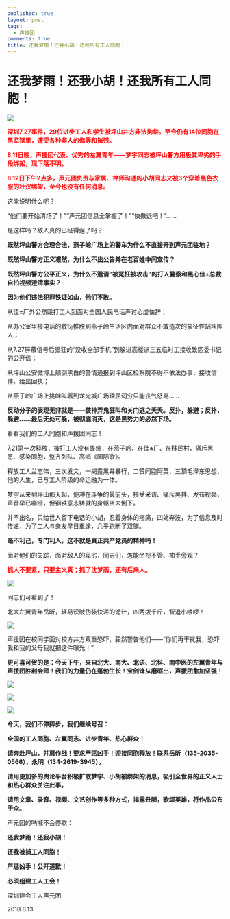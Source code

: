```yaml
---
published: true
layout: post
tags:
  - 声援团
comments: true
title: 还我梦雨！还我小胡！还我所有工人同胞！ 
---
```


# 还我梦雨！还我小胡！还我所有工人同胞！ 

![](http://wx4.sinaimg.cn/mw690/0060lm7Tly1fu87wi44acj30m80gojsl.jpg)

<span style="color:red;font-weight:bold">深圳7.27事件，29位进步工人和学生被坪山井方非法拘禁。至今仍有14位同胞在黑监狱里，遭受各种非人的侮辱和摧残。</span>

<span style="color:red;font-weight:bold">8.11日晚，声援团代表、优秀的左翼青年——梦宇同志被坪山警方用极其卑劣的手段绑架，现下落不明。</span>

<span style="color:red;font-weight:bold">8.12日下午2点多，声元团负责与家属、律师沟通的小胡同志又被3个穿着黑色衣服的壮汉绑架，至今也没有任何消息。</span>


这能说明什么呢？

“他们要开始清场了！”“声元团信息全掌握了！”“快撤退吧！”……

是这样吗？敌人真的已经得逞了吗？


**既然坪山警方合理合法，燕子岭广场上的警车为什么不直接开到声元团驻地？**

**既然坪山警方正义凛然，为什么不出公告并在老百姓中间宣传？**

**既然坪山警方公平正义，为什么不邀请“被冤枉被攻击”的打人警察和黑心佳±总裁自拍视频澄清事实？**

**因为他们违法犯罪铁证如山，他们不敢。**

从佳±厂外公然殴打工人到面对全国人民电话声讨心虚怯辞；

从办公室里接电话的敷衍推脱到燕子岭生活区内面对群众不敢造次的象征性站队围人；

从7.27屏蔽信号后猖狂的“没收全部手机”到躲进高楼派三五临时工接收致区委书记的公开信；

从坪山公安微博上颠倒黑白的警情通报到坪山区检察院不得不依法办事，接收信件，给出回执；

从燕子岭广场上挑衅叫嚣到龙光城广场理屈词穷只能丧气怒骂……

**反动分子的表现无非就是——装神弄鬼狂叫和关门逃之夭夭。反扑，躲避；反扑，躲避……最后无处可躲，被彻底消灭，这是黑势力的必然下场。**

看看我们的工人同胞和声援团同志！

7.21第一次释放，被打工人没有畏缩，在燕子岭、在佳±厂、在移民村，痛斥黑恶、感染同胞，整齐列队、高唱《国际歌》。

释放工人兰志伟，三次发文，一揭露黑井暴行，二赞同胞阿英，三顶毛泽东思想，他的人生，已与工人阶级的命运融为一体。

梦宇从来到坪山那天起，便冲在斗争的最前头，接受采访、痛斥黑井、发布视频，声音早已嘶哑，但钢铁意志铸就的身躯从未倒下。

并不出名，只给世人留下电话的小胡，忍着身体的疼痛，四处奔波，为了信息及时传递，为了工人与亲友早日重逢，几乎跑断了双腿。

**毫不利己，专门利人，这不就是真正共产党员的精神吗！**

面对他们的失踪，面对敌人的卑劣，同志们，怎能坐视不管、袖手旁观？

<span style="color:red;font-weight:bold">抓人不要紧，只要主义真；抓了沈梦雨，还有后来人。</span>

![](http://wx4.sinaimg.cn/mw690/0060lm7Tly1fu8auc9rrnj30jy16548p.jpg)

同志们可看到了！

北大左翼青年岳昕，轻易识破伪装快递的诡计，四两拨千斤，智退小喽啰！

![](http://wx2.sinaimg.cn/mw690/0060lm7Tly1fu8audj9jyj30k0165wo0.jpg)

声援团在校同学面对校方井方双重恐吓，毅然警告他们——“你们再干扰我，恐吓我和我的父母我就把这件曝光！”

**更可喜可贺的是：今天下午，来自北大、南大、北语、北科、南中医的左翼青年与声援团胜利会师！我们的力量仍在蓬勃生长！宝剑锋从磨砺出，声援团愈加坚强！**

![](http://wx2.sinaimg.cn/mw690/0060lm7Tly1fu87wi3kznj30m80ckmzn.jpg)

![](http://wx4.sinaimg.cn/mw690/0060lm7Tly1fu8bnlue3hj31kw16oe81.jpg)

![](http://wx3.sinaimg.cn/mw690/0060lm7Tly1fu8bnoyje5j31kw16oe81.jpg)

**今天，我们不停脚步，我们继续号召：**

**全国的工人同胞、左翼同志、进步青年、热心群众！**

**请奔赴坪山，并肩作战！要求严惩凶手！迎接同胞释放！联系岳昕（135-2035-0566），永明（134-2619-3945）。**

**请用更加多的舆论平台积极扩散梦宇、小胡被绑架的消息，吸引全世界的正义人士和热心群众关注此事。**

**请用文章、录音、视频、文艺创作等多种方式，揭露丑陋，歌颂英雄，将作品公布于众。**


声元团的呐喊不会停歇：

**还我梦雨！还我小胡！**

**还我被捕工人同胞！**

**严惩凶手！公开道歉！**

**必须组建工人工会！**


深圳建会工人声元团

2018.8.13

